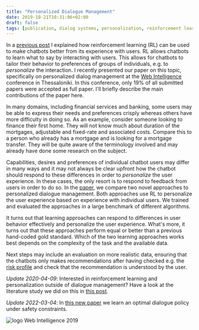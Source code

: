 ```yaml
---
title: "Personalized Dialogue Management"
date: 2019-10-21T10:31:06+02:00
draft: false 
tags: [publication, dialog systems, personalization, reinforcement learning, pomdp]
---
```


In a [previous post](/posts/rl-for-dialog-management) I explained how reinforcement
learning (RL) can be used to make chatbots better from its experience with users. RL allows chatbots to learn what to say by interacting with users. This allows for chatbots to tailor their behavior to preferences of groups of individuals, e.g. to *personalize* the interaction. I recently presented our paper on
    this topic, specifically on personalized dialog management at the [Web Intelligence](https://webintelligence2019.com/) conference in Thessaloniki. In this conference, only 19% of all submitted papers were accepted as full paper. I'll briefly describe the main contributions of the paper here.

In many domains, including financial services and banking, some users may be able to express their needs and preferences crisply whereas others have more difficulty in doing so. As an example, consider someone looking to finance their first
home. They will not know much about duration of the mortgages, adjustable and fixed-rate and
associated costs. Compare this to a person who already has a mortgage and is looking for a
mortgage transfer. They will be quite aware of the terminology involved and may already have done
some research on the subject.

Capabilities, desires and preferences of individual chatbot users may differ in many ways and it
may not always be clear upfront how the chatbot should respond to these differences in order to
*personalize* the user experience. In these cases, the only resort is to respond to feedback from
users in order to do so.  In the [paper](/publications/wi19.pdf), we compare two novel approaches
to personalized dialogue management. Both approaches use RL to personalize the user experience
based on experience with individual users. We trained and evaluated the approaches in a large
benchmark of different algorithms.

It turns out that learning approaches can respond to differences in user behavior effectively and
personalize the user experience. What's more, it turns out that these approaches perform equal or
better than a previous hand-coded gold standard. Which of the two learning approaches works best
depends on the complexity of the task and the available data.

Next steps may include an evaluation on more realistic data, ensuring that the chatbots only
makes recommendations after having checked e.g. the [risk
profile](https://www.investopedia.com/terms/r/risk-profile.asp) and check that the
recommendation is understood by the user.

*Update 2020-04-09*: Interested in reinforcement learning and personalization outside of
dialogue management? Have a look at the literature study we did on this in [this
post](/posts/rl-for-pers-survey/).

*Update 2022-03-04*: In [this new paper](/posts/planning-for-potential/) we
learn an optimal dialogue policy under safety constraints.


![logo Web Intelligence 2019](/imgs/personalized-dm/wi-19-logo.png)
